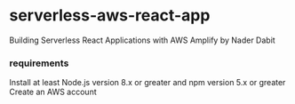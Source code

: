 # serverless-aws-react-app

Building Serverless React Applications with AWS Amplify by Nader Dabit

### requirements
Install at least Node.js version 8.x or greater and npm version 5.x or greater
Create an AWS account
